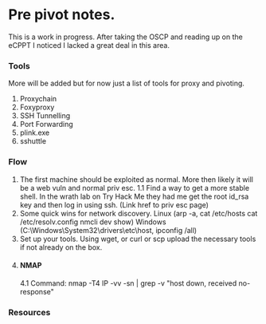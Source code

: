 # Pre pivot notes.
This is a work in progress. After taking the OSCP and reading up on the eCPPT I noticed I lacked a great deal in this area.

### Tools
More will be added but for now just a list of tools for proxy and pivoting. 
1. Proxychain<br />
2. Foxyproxy<br />
3. SSH Tunnelling<br />
4. Port Forwarding<br />
5. plink.exe<br />
6. sshuttle<br />

### Flow
1. The first machine should be exploited as normal. More then likely it will be a web vuln and normal priv esc. 
    1.1 Find a way to get a more stable shell. In the wrath lab on Try Hack Me they had me get the root id_rsa key and then log in using ssh. (Link href to priv esc page)
2. Some quick wins for network discovery. Linux (arp -a, cat /etc/hosts cat /etc/resolv.config nmcli dev show) Windows (C:\Windows\System32\drivers\etc\host, ipconfig /all)
3. Set up your tools. Using wget, or curl or scp upload the necessary tools if not already on the box. 
4. #### NMAP 
    4.1 Command: nmap -T4 IP -vv -sn | grep -v "host down, received no-
response"

### Resources





